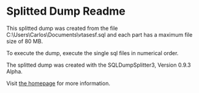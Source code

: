 Splitted Dump Readme
====================

This splitted dump was created from the file C:\Users\Carlos\Documents\vtasesf.sql and each part has a maximum file size of 80 MB.

To execute the dump, execute the single sql files in numerical order.

The splitted dump was created with the SQLDumpSplitter3, Version 0.9.3 Alpha.

Visit [the homepage](https://philiplb.de/sqldumpsplitter3) for more information.
